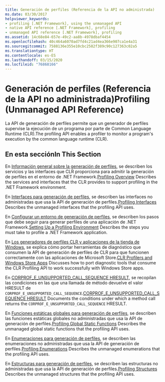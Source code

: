 ```yaml
---
title: Generación de perfiles (Referencia de la API no administrada)
ms.date: 03/30/2017
helpviewer_keywords:
- profiling [.NET Framework], using the unmanaged API
- native API reference [.NET Framework], profiling
- unmanaged API reference [.NET Framework], profiling
ms.assetid: 14c68e84-657e-49c2-aa8b-4978dbaf4454
ms.openlocfilehash: 40c464a6070ad7fd4c21ad4ea366e907ca1e4a31
ms.sourcegitcommit: 7588136e355e10cbc2582f389c90c127363c02a5
ms.translationtype: HT
ms.contentlocale: es-ES
ms.lasthandoff: 03/15/2020
ms.locfileid: "76868166"
---
```

# <a name="profiling-unmanaged-api-reference"></a><span data-ttu-id="b6b19-102">Generación de perfiles (Referencia de la API no administrada)</span><span class="sxs-lookup"><span data-stu-id="b6b19-102">Profiling (Unmanaged API Reference)</span></span>

<span data-ttu-id="b6b19-103">La API de generación de perfiles permite que un generador de perfiles supervise la ejecución de un programa por parte de Common Language Runtime (CLR).</span><span class="sxs-lookup"><span data-stu-id="b6b19-103">The profiling API enables a profiler to monitor a program's execution by the common language runtime (CLR).</span></span>

## <a name="in-this-section"></a><span data-ttu-id="b6b19-104">En esta sección</span><span class="sxs-lookup"><span data-stu-id="b6b19-104">In This Section</span></span>

 <span data-ttu-id="b6b19-105">En [Información general sobre la generación de perfiles](profiling-overview.md), se describen los servicios y las interfaces que CLR proporciona para admitir la generación de perfiles en el entorno de .NET Framework.</span><span class="sxs-lookup"><span data-stu-id="b6b19-105">[Profiling Overview](profiling-overview.md) Describes the services and interfaces that the CLR provides to support profiling in the .NET Framework environment.</span></span>

 <span data-ttu-id="b6b19-106">En [Interfaces para generación de perfiles](profiling-interfaces.md), se describen las interfaces no administradas que usa la API de generación de perfiles.</span><span class="sxs-lookup"><span data-stu-id="b6b19-106">[Profiling Interfaces](profiling-interfaces.md) Describes the unmanaged interfaces that the profiling API uses.</span></span>

 <span data-ttu-id="b6b19-107">En [Configurar un entorno de generación de perfiles](setting-up-a-profiling-environment.md), se describen los pasos que debe seguir para generar perfiles de una aplicación de .NET Framework.</span><span class="sxs-lookup"><span data-stu-id="b6b19-107">[Setting Up a Profiling Environment](setting-up-a-profiling-environment.md) Describes the steps you must take to profile a .NET Framework application.</span></span>

 <span data-ttu-id="b6b19-108">En [Los generadores de perfiles CLR y aplicaciones de la tienda de Windows](clr-profilers-and-windows-store-apps.md), se explica cómo portar herramientas de diagnóstico que consumen la API de generación de perfiles de CLR para que funcionen correctamente con las aplicaciones de Microsoft Store.</span><span class="sxs-lookup"><span data-stu-id="b6b19-108">[CLR Profilers and Windows Store Apps](clr-profilers-and-windows-store-apps.md) Discusses how to port diagnostic tools that consume the CLR Profiling API to work successfully with Windows Store apps.</span></span>

 <span data-ttu-id="b6b19-109">En [CORPROF_E_UNSUPPORTED_CALL_SEQUENCE HRESULT](corprof-e-unsupported-call-sequence-hresult.md), se recopilan las condiciones en las que una llamada de método devuelve el valor HRESULT de `CORPROF_E_UNSUPPORTED_CALL_SEQUENCE`.</span><span class="sxs-lookup"><span data-stu-id="b6b19-109">[CORPROF_E_UNSUPPORTED_CALL_SEQUENCE HRESULT](corprof-e-unsupported-call-sequence-hresult.md) Documents the conditions under which a method call returns the `CORPROF_E_UNSUPPORTED_CALL_SEQUENCE` HRESULT.</span></span>

 <span data-ttu-id="b6b19-110">En [Funciones estáticas globales para generación de perfiles](profiling-global-static-functions.md), se describen las funciones estáticas globales no administradas que usa la API de generación de perfiles.</span><span class="sxs-lookup"><span data-stu-id="b6b19-110">[Profiling Global Static Functions](profiling-global-static-functions.md) Describes the unmanaged global static functions that the profiling API uses.</span></span>

 <span data-ttu-id="b6b19-111">En [Enumeraciones para generación de perfiles](profiling-enumerations.md), se describen las enumeraciones no administradas que usa la API de generación de perfiles.</span><span class="sxs-lookup"><span data-stu-id="b6b19-111">[Profiling Enumerations](profiling-enumerations.md) Describes the unmanaged enumerations that the profiling API uses.</span></span>

 <span data-ttu-id="b6b19-112">En [Estructuras para generación de perfiles](profiling-structures.md), se describen las estructuras no administradas que usa la API de generación de perfiles.</span><span class="sxs-lookup"><span data-stu-id="b6b19-112">[Profiling Structures](profiling-structures.md) Describes the unmanaged structures that the profiling API uses.</span></span>

